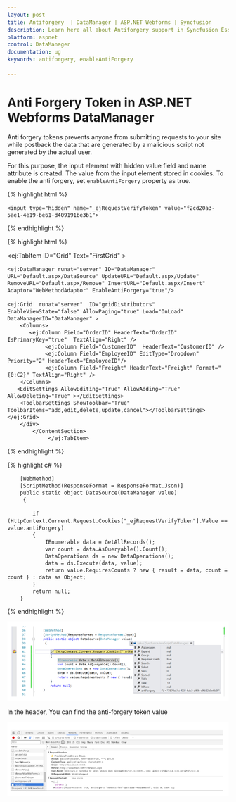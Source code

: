```yaml
---
layout: post
title: Antiforgery  | DataManager | ASP.NET Webforms | Syncfusion
description: Learn here all about Antiforgery support in Syncfusion Essential Studio ASP.NET Webforms DataManager Control, its elements, and more.
platform: aspnet
control: DataManager
documentation: ug
keywords: antiforgery, enableAntiForgery

---
```


# Anti Forgery Token in ASP.NET Webforms DataManager

Anti forgery tokens prevents anyone from submitting requests to your site while postback the data that are generated by a malicious script not generated by the actual user. 

For this purpose, the input element with hidden value field and name attribute is created. The value from the input element stored in cookies. To enable the anti forgery, set `enableAntiForgery` property as true.

{% highlight html %}

    <input type="hidden" name="_ejRequestVerifyToken" value="f2cd20a3-5ae1-4e19-be61-d409191be3b1">
     
{% endhighlight %}


{% highlight html %}

 <ej:TabItem ID="Grid" Text="FirstGrid" >
    <ContentSection>
           <div>
    
    <ej:DataManager runat="server" ID="DataManager" URL="Default.aspx/DataSource" UpdateURL="Default.aspx/Update"  RemoveURL="Default.aspx/Remove" InsertURL="Default.aspx/Insert" Adaptor="WebMethodAdaptor" EnableAntiForgery="true"/>
    
    <ej:Grid  runat="server"  ID="gridDistributors" EnableViewState="false" AllowPaging="true" Load="OnLoad" DataManagerID="DataManager" >      
        <Columns>
           <ej:Column Field="OrderID" HeaderText="OrderID" IsPrimaryKey="true"  TextAlign="Right" />
                <ej:Column Field="CustomerID"  HeaderText="CustomerID" />
                <ej:Column Field="EmployeeID" EditType="Dropdown"  Priority="2" HeaderText="EmployeeID"/>
                <ej:Column Field="Freight" HeaderText="Freight" Format="{0:C2}" TextAlign="Right" />   
        </Columns>
       <EditSettings AllowEditing="True" AllowAdding="True" AllowDeleting="True" ></EditSettings>
        <ToolbarSettings ShowToolbar="True" ToolbarItems="add,edit,delete,update,cancel"></ToolbarSettings> 
    </ej:Grid>
        </div>
            </ContentSection>
                 </ej:TabItem>


{% endhighlight %}

{% highlight c# %}

        [WebMethod]
        [ScriptMethod(ResponseFormat = ResponseFormat.Json)]
        public static object DataSource(DataManager value)
         {

            if (HttpContext.Current.Request.Cookies["_ejRequestVerifyToken"].Value == value.antiForgery)
            {
                IEnumerable data = GetAllRecords();
                var count = data.AsQueryable().Count();
                DataOperations ds = new DataOperations();
                data = ds.Execute(data, value);
                return value.RequiresCounts ? new { result = data, count = count } : data as Object;
            }
            return null;
        }

{% endhighlight %}

![anti forgery token](Antiforgery_images/Antiforgery.png)

In the header, You can find the anti-forgery token value

![anti forgery header](Antiforgery_images/Antiforgery_header.png)

